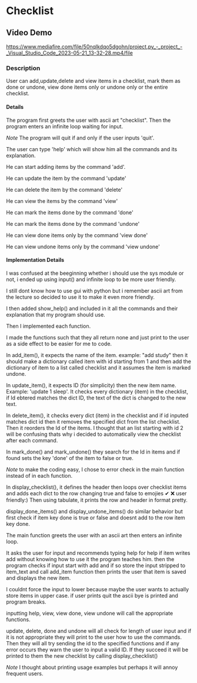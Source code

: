 # Checklist

## Video Demo

 <https://www.mediafire.com/file/50nqlkdqo5dgohn/project.py_-_project_-_Visual_Studio_Code_2023-05-21_13-32-28.mp4/file>

### Description

User can add,update,delete and view items in a checklist,
mark them as done or undone,
view done items only or undone only or the entire checklist.

#### Details

The program first greets the user with ascii art "checklist".
Then the program enters an infinite loop waiting for input.

*Note* The program will quit if and only if the user inputs 'quit'.

The user can type 'help' which will show him all the commands and its explanation.

He can start adding items by the command 'add'.

He can update the item by the command 'update'

He can delete the item by the command 'delete'

He can view the items by the command 'view'

He can mark the items done by the command 'done'

He can mark the items done by the command 'undone'

He can view done items only by the command 'view done'

He can view undone items only by the command 'view undone'

#### Implementation Details

I was confused at the beeginning whether i should use the sys module or not, i ended up using input() and infinite loop to be more user friendly.

I still dont know how to use gui with python
but i remember ascii art from the lecture so decided to use it to make it even more friendly.

I then added show_help() and included in it all the commands and their explanation that my program should use.

Then I implemented each function.

I made the functions such that they all return none and just print to the user as a side effect to be easier for me to code.

In add_item(), it expects the name of the item. example: "add study" then it should make a dictionary called item with id starting from 1 and then add the dictionary of item to a list called checklist and it assumes the item is marked undone.

In update_item(), it expects ID (for simplicity) then the new item name.
Example: 'update 1 sleep'. It checks every dictionary (item) in the checklist, if Id ebtered matches the dict ID, the text of the dict  is changed to the new text.

In delete_item(), it checks every dict (item) in the checklist and if id inputed matches dict id then it removes the specified dict from the list checklist. Then it reorders the Id of the items.
I thought that an list starting with id 2 will be confusing thats why i decided to automatically view the checklist after each command.

In mark_done() and mark_undone() they search for the Id in items and if found sets the key 'done' of the item to false or true.

*Note* to make the coding easy, I chose to error check in the main function instead of in each function.

In display_checklist(), it defines the header then loops over checklist items and adds each dict to the row changing true and false to emojies ✔ ❌ user friendly:)
Then using tabulate, it prints the row and header in format pretty.

display_done_items() and display_undone_items() do similar behavior but first check if item key done is true or false and doesnt add to the row item key done.

The main function greets the user with an ascii art then enters an infinite loop.

It asks the user for input and recommends typing help for help
if item writes add without knowing how to use it the program teaches him. then the program checks if input start with add and if so store the input stripped to item_text and call add_item function then prints the user that item is saved and displays the new item.

I couldnt force the input to lower because maybe the user wants to actually store items in upper case.
if user prints quit the ascii bye is printed and program breaks.

inputting help, view, view done, view undone will call the appropriate functions.

update, delete, done  and undone will all check for length of user input and if it is not appropriate they will print to the user how to use the commands. Then they will all try sending the id to the specified functions and if any error occurs they warn the user to input a valid ID. If they succeed it will be printed to them the new checklist by calling display_checklist()

*Note* I thought about printing usage examples but perhaps it will annoy frequent users.
